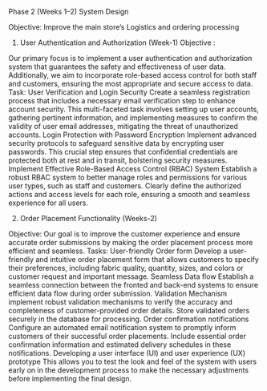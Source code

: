 Phase 2 (Weeks 1–2) System Design

Objective: Improve the main store’s Logistics and ordering processing
 
1. User Authentication and Authorization (Week-1) 
Objective : 

Our primary focus is to implement a user authentication and authorization system that guarantees the safety and effectiveness of user data. Additionally, we aim to incorporate role-based access control for both staff and customers, ensuring the most appropriate and secure access to data.
Task:
User Verification and Login Security
Create a seamless registration process that includes a necessary email verification step to enhance account security. This multi-faceted task involves setting up user accounts, gathering pertinent information, and implementing measures to confirm the validity of user email addresses, mitigating the threat of unauthorized accounts.
Login Protection with Password Encryption
Implement advanced security protocols to safeguard sensitive data by encrypting user passwords. This crucial step ensures that confidential credentials are protected both at rest and in transit, bolstering security measures. 
Implement Effective Role-Based Access Control (RBAC) System
Establish a robust RBAC system to better manage roles and permissions for various user types, such as staff and customers. Clearly define the authorized actions and access levels for each role, ensuring a smooth and seamless experience for all users.

2. Order Placement Functionality (Weeks-2)

Objective: Our goal is to improve the customer experience and ensure accurate order submissions by making the order placement process more efficient and seamless. 
Tasks:
User-friendly Order form
 Develop a user-friendly and intuitive order placement form that allows customers to specify their preferences, including fabric quality, quantity, sizes, and colors or customer request and important message.
Seamless Data flow
 Establish a seamless connection between the fronted and back-end systems to ensure efficient data flow during order submission.
Validation Mechanism
implement robust validation mechanisms to verify the accuracy and completeness of customer-provided order details. Store validated orders securely in the database for processing.
Order confirmation notifications
 Configure an automated email notification system to promptly inform customers of their successful order placements. Include essential order confirmation information and estimated delivery schedules in these notifications.
Developing a user interface (UI) and user experience (UX) prototype
This allows you to test the look and feel of the system with users early on in the development process to make the necessary adjustments before implementing the final design.

